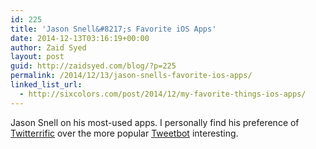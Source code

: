 ```yaml
---
id: 225
title: 'Jason Snell&#8217;s Favorite iOS Apps'
date: 2014-12-13T03:16:19+00:00
author: Zaid Syed
layout: post
guid: http://zaidsyed.com/blog/?p=225
permalink: /2014/12/13/jason-snells-favorite-ios-apps/
linked_list_url:
  - http://sixcolors.com/post/2014/12/my-favorite-things-ios-apps/
---
```

Jason Snell on his most-used apps. I personally find his preference of [Twitterrific](https://itunes.apple.com/us/app/twitterrific-5-for-twitter/id580311103?mt=8&uo=4&at=10lMbH) over the more popular [Tweetbot](https://itunes.apple.com/us/app/tweetbot-3-for-twitter.-elegant/id722294701?mt=8) interesting.